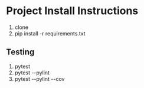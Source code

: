 # Project Install Instructions

1. clone
2. pip install -r requirements.txt


## Testing

1. pytest
2. pytest --pylint
3. pytest --pylint --cov


